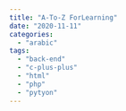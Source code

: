 ```yaml
---
title: "A-To-Z ForLearning"
date: "2020-11-11"
categories: 
  - "arabic"
tags: 
  - "back-end"
  - "c-plus-plus"
  - "html"
  - "php"
  - "pytyon"
---
```



